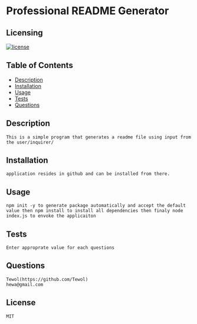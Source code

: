 # Professional README Generator
  
  ## Licensing
  
  [![license](https://img.shields.io/badge/License-MIT-blueviolet)](https://shields.io)
  
  ## Table of Contents 
  - [Description](#description)
  - [Installation](#installation)
  - [Usage](#usage)
  - [Tests](#tests)
  - [Questions](#questions)
## Description
    This is a simple program that generates a readme file using input from the user/inquirer/
## Installation
    application resides in github and can be installed from there. 
## Usage
    npm init -y to generate package automatically and accept the default value then npm install to install all dependencies then finaly node index.js to envoke the applicaiton 
## Tests
    Enter approprate value for each questions 
## Questions
    Tewol(https://github.com/Tewol)
    hewa@gmail.com
## License
    MIT